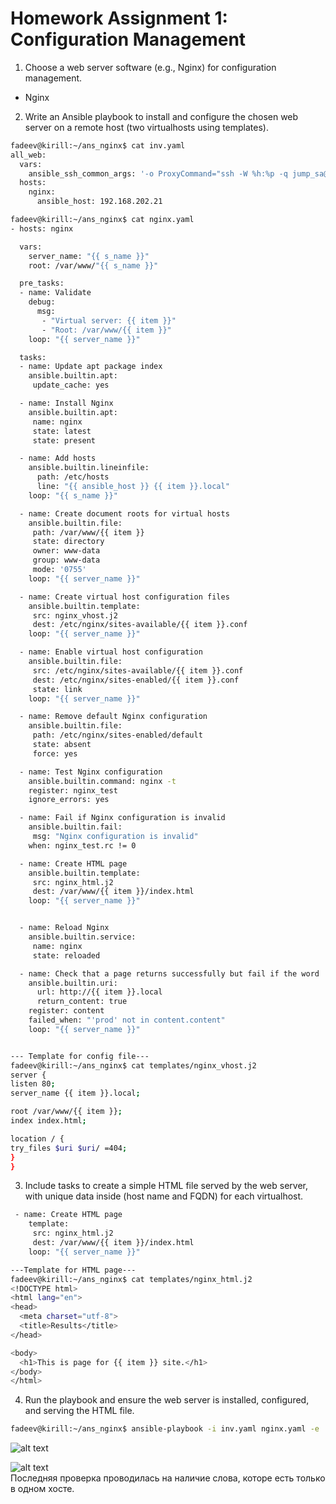 # Homework Assignment 1: Configuration Management

1. Choose a web server software (e.g., Nginx) for configuration management.
  * Nginx
2. Write an Ansible playbook to install and configure the chosen web server on a remote host (two virtualhosts using templates).
```bash
fadeev@kirill:~/ans_nginx$ cat inv.yaml
all_web:
  vars:
    ansible_ssh_common_args: '-o ProxyCommand="ssh -W %h:%p -q jump_sa@178.124.20.53 -p 32510"'
  hosts:
    nginx:
      ansible_host: 192.168.202.21

fadeev@kirill:~/ans_nginx$ cat nginx.yaml
- hosts: nginx

  vars:
    server_name: "{{ s_name }}"
    root: /var/www/"{{ s_name }}"

  pre_tasks:
  - name: Validate
    debug:
      msg:
       - "Virtual server: {{ item }}"
       - "Root: /var/www/{{ item }}"
    loop: "{{ server_name }}"

  tasks:
  - name: Update apt package index
    ansible.builtin.apt:
     update_cache: yes

  - name: Install Nginx
    ansible.builtin.apt:
     name: nginx
     state: latest
     state: present

  - name: Add hosts
    ansible.builtin.lineinfile:
      path: /etc/hosts
      line: "{{ ansible_host }} {{ item }}.local"
    loop: "{{ s_name }}"

  - name: Create document roots for virtual hosts
    ansible.builtin.file:
     path: /var/www/{{ item }}
     state: directory
     owner: www-data
     group: www-data
     mode: '0755'
    loop: "{{ server_name }}"

  - name: Create virtual host configuration files
    ansible.builtin.template:
     src: nginx_vhost.j2
     dest: /etc/nginx/sites-available/{{ item }}.conf
    loop: "{{ server_name }}"

  - name: Enable virtual host configuration
    ansible.builtin.file:
     src: /etc/nginx/sites-available/{{ item }}.conf
     dest: /etc/nginx/sites-enabled/{{ item }}.conf
     state: link
    loop: "{{ server_name }}"

  - name: Remove default Nginx configuration
    ansible.builtin.file:
     path: /etc/nginx/sites-enabled/default
     state: absent
     force: yes

  - name: Test Nginx configuration
    ansible.builtin.command: nginx -t
    register: nginx_test
    ignore_errors: yes

  - name: Fail if Nginx configuration is invalid
    ansible.builtin.fail:
     msg: "Nginx configuration is invalid"
    when: nginx_test.rc != 0

  - name: Create HTML page
    ansible.builtin.template:
     src: nginx_html.j2
     dest: /var/www/{{ item }}/index.html
    loop: "{{ server_name }}"


  - name: Reload Nginx
    ansible.builtin.service:
     name: nginx
     state: reloaded

  - name: Check that a page returns successfully but fail if the word 'prod' is not in the page contents
    ansible.builtin.uri:
      url: http://{{ item }}.local
      return_content: true
    register: content
    failed_when: "'prod' not in content.content"
    loop: "{{ server_name }}"


--- Template for config file---
fadeev@kirill:~/ans_nginx$ cat templates/nginx_vhost.j2
server {
listen 80;
server_name {{ item }}.local;

root /var/www/{{ item }};
index index.html;

location / {
try_files $uri $uri/ =404;
}
}
```
3. Include tasks to create a simple HTML file served by the web server, with unique data inside (host name and FQDN) for each virtualhost.
```bash
 - name: Create HTML page
    template:
     src: nginx_html.j2
     dest: /var/www/{{ item }}/index.html
    loop: "{{ server_name }}"

---Template for HTML page---
fadeev@kirill:~/ans_nginx$ cat templates/nginx_html.j2
<!DOCTYPE html>
<html lang="en">
<head>
  <meta charset="utf-8">
  <title>Results</title>
</head>

<body>
  <h1>This is page for {{ item }} site.</h1>
</body>
</html>

```
4. Run the playbook and ensure the web server is installed, configured, and serving the HTML file.
```bash
fadeev@kirill:~/ans_nginx$ ansible-playbook -i inv.yaml nginx.yaml -e '{"s_name":[prod,sales]}' -u root
```
![alt text](https://github.com/Pro100chok91/sa.it-academy.by/blob/md-sa2-29-24/Kirill_Fadeev/06.Ansible.workshop/img/1.jpg)  

![alt text](https://github.com/Pro100chok91/sa.it-academy.by/blob/md-sa2-29-24/Kirill_Fadeev/06.Ansible.workshop/img/2.jpg)  
Последняя проверка проводилась на наличие слова, которе есть только в одном хосте.